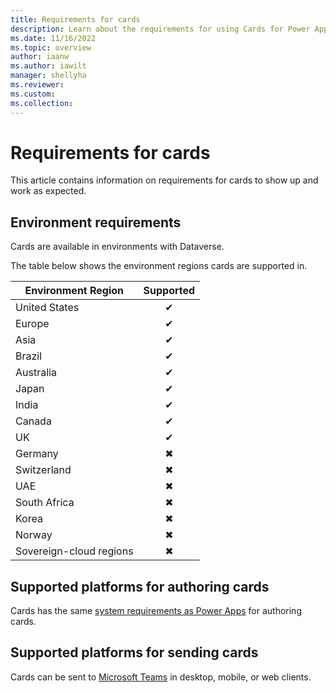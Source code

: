 ```yaml
---
title: Requirements for cards
description: Learn about the requirements for using Cards for Power Apps.
ms.date: 11/16/2022
ms.topic: overview
author: iaanw
ms.author: iawilt
manager: shellyha
ms.reviewer: 
ms.custom: 
ms.collection: 
---
```


# Requirements for cards

This article contains information on requirements for cards to show up and work as expected.

## Environment requirements

Cards are available in environments with Dataverse.

The table below shows the environment regions cards are supported in.

| Environment Region | Supported |
|--------------|:---:|
| United States | ✔ |
| Europe | ✔ |
| Asia | ✔ |
| Brazil | ✔ |
| Australia | ✔ |
| Japan | ✔ |
| India | ✔ |
| Canada | ✔ |
| UK | ✔ |
| Germany | ✖ |
| Switzerland | ✖ |
| UAE | ✖ |
| South Africa | ✖ |
| Korea | ✖ |
| Norway | ✖ |
| Sovereign-cloud regions | ✖ |

## Supported platforms for authoring cards

Cards has the same [system requirements as Power Apps](../limits-and-config.md) for authoring cards.

## Supported platforms for sending cards

Cards can be sent to [Microsoft Teams](/send-a-card/send-card-in-teams.md) in desktop, mobile, or web clients.
